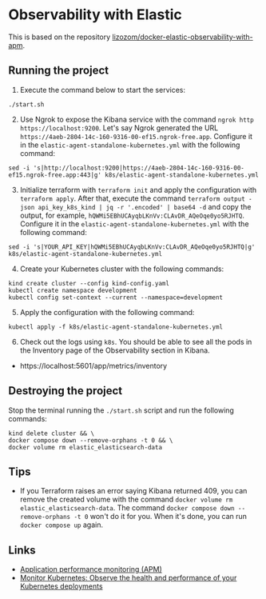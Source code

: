 # Observability with Elastic

This is based on the repository [lizozom/docker-elastic-observability-with-apm](https://github.com/lizozom/docker-elastic-observability-with-apm).

## Running the project

1. Execute the command below to start the services:

```shell
./start.sh
```

2. Use Ngrok to expose the Kibana service with the command `ngrok http https://localhost:9200`. Let's say Ngrok generated the URL `https://4aeb-2804-14c-160-9316-00-ef15.ngrok-free.app`. Configure it in the `elastic-agent-standalone-kubernetes.yml` with the following command:

```shell
sed -i 's|http://localhost:9200|https://4aeb-2804-14c-160-9316-00-ef15.ngrok-free.app:443|g' k8s/elastic-agent-standalone-kubernetes.yml
```

3. Initialize terraform with `terraform init` and apply the configuration with `terraform apply`. After that, execute the command `terraform output -json api_key_k8s_kind | jq -r '.encoded' | base64 -d` and copy the output, for example, `hQWMi5EBhUCAyqbLKnVv:CLAvDR_AQeOqe0yo5RJHTQ`. Configure it in the `elastic-agent-standalone-kubernetes.yml` with the following command:

```shell
sed -i 's|YOUR_API_KEY|hQWMi5EBhUCAyqbLKnVv:CLAvDR_AQeOqe0yo5RJHTQ|g' k8s/elastic-agent-standalone-kubernetes.yml
```

4. Create your Kubernetes cluster with the following commands:

```shell
kind create cluster --config kind-config.yaml
kubectl create namespace development
kubectl config set-context --current --namespace=development
```

5. Apply the configuration with the following command:

```shell
kubectl apply -f k8s/elastic-agent-standalone-kubernetes.yml
```

6. Check out the logs using `k8s`. You should be able to see all the pods in the Inventory page of the Observability section in Kibana.

- https://localhost:5601/app/metrics/inventory

## Destroying the project

Stop the terminal running the `./start.sh` script and run the following commands:

```shell
kind delete cluster && \
docker compose down --remove-orphans -t 0 && \
docker volume rm elastic_elasticsearch-data
```

## Tips

- If you Terraform raises an error saying Kibana returned 409, you can remove the created volume with the command `docker volume rm elastic_elasticsearch-data`. The command `docker compose down --remove-orphans -t 0` won't do it for you. When it's done, you can run `docker compose up` again.

## Links

- [Application performance monitoring (APM)](https://www.elastic.co/guide/en/observability/current/apm.html)
- [Monitor Kubernetes: Observe the health and performance of your Kubernetes deployments](https://www.elastic.co/guide/en/observability/current/monitor-kubernetes.html#monitor-k8s-update-agent-config)
